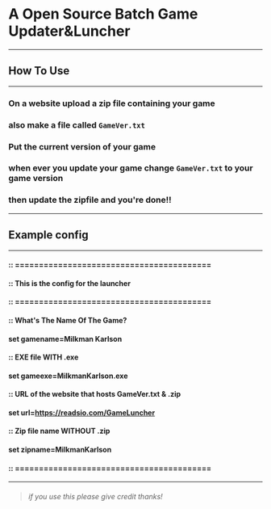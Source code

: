 # A Open Source Batch Game Updater&Luncher
----------------------------------------
## How To Use
----------------------------------------
### On a website upload a zip file containing your game
### also make a file called `GameVer.txt`
### Put the current version of your game
### when ever you update your game change `GameVer.txt` to your game version
### then update the zipfile and you're done!!
----------------------------------------
## Example config
----------------------------------------
#### :: =========================================
#### :: This is the config for the launcher
#### :: =========================================
#### :: What's The Name Of The Game?
#### set gamename=Milkman Karlson
#### :: EXE file WITH .exe
#### set gameexe=MilkmanKarlson.exe
#### :: URL of the website that hosts GameVer.txt & .zip
#### set url=https://readsio.com/GameLuncher
#### :: Zip file name WITHOUT .zip
#### set zipname=MilkmanKarlson
#### :: =========================================
-----------------------------------------
> ###### if you use this please give credit thanks!
